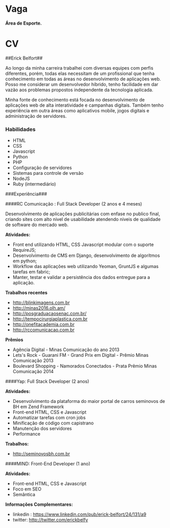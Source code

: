 Vaga
====

__Área de Esporte.__


CV
==
##Erick Belfort##

Ao longo da minha carreira trabalhei com diversas equipes com perfis diferentes, porém, todas elas necessitam de um profissional que tenha conhecimento em todas as áreas no desenvolvimento de aplicações web. Posso me considerar um desenvolvedor híbrido, tenho facilidade em dar vazão aos problemas propostos independente da tecnologia aplicada.

Minha fonte de conhecimento está focada no desenvolvimento de aplicações web de alta interatividade e campanhas digitais. Também tenho experiência em outra áreas como aplicativos mobile, jogos digitais e administração de servidores.

### Habilidades ###
+ HTML
+ CSS
+ Javascript
+ Python
+ PHP
+ Configuração de servidores
+ Sistemas para controle de versão
+ NodeJS
+ Ruby (intermediário)

###Experiência###

####RC Comunicação : Full Stack Developer (2 anos e 4 meses)

Desenvolvimento de aplicações publicitárias com enfase no publico final, criando sites com alto nivel de usabilidade atendendo niveis de qualidade de software do mercado web.

__Atividades:__
+ Front end utilizando HTML, CSS Javascript modular com o suporte RequireJS;
+ Desenvolvimento de CMS em Django, desenvolvimento de algorítmos em python;
+ Workflow das aplicações web utilizando Yeoman, GruntJS e algumas tarefas em fabric;
+ Manter, testar e validar a persistência dos dados entregue para a aplicação.

__Trabalhos recentes__
+ http://blinkimagens.com.br 
+ http://minas2016.olh.am/
+ http://posgraduacaosenac.com.br/
+ http://tempocirurgiaplastica.com.br
+ http://onefitacademia.com.br
+ http://rccomunicacao.com.br

__Prêmios__

+ Agência Digital - Minas Comunicação do ano 2013
+ Lets's Rock - Guarani FM - Grand Prix em Digital - Prêmio Minas Comunicação 2013
+ Boulevard Shopping - Namorados Conectados - Prata Prêmio Minas Comunicação 2014

####Yap: Full Stack Developer (2 anos)

__Atividades:__
+ Desenvolvimento da plataforma do maior portal de carros seminovos de BH em Zend Framework
+ Front-end HTML, CSS e Javascript
+ Automatizar tarefas com cron jobs
+ Minificação de código com capistrano
+ Manutenção dos servidores
+ Performance

__Trabalhos:__
+ http://seminovosbh.com.br

####MIND: Front-End Developer (1 ano)

__Atividades:__
+ Front-end HTML, CSS e Javascript
+ Foco em SEO
+ Semântica

__Informações Complementares:__
+ linkedin : https://www.linkedin.com/pub/erick-belfort/24/131/a9
+ twitter: http://twitter.com/erickbelfy
